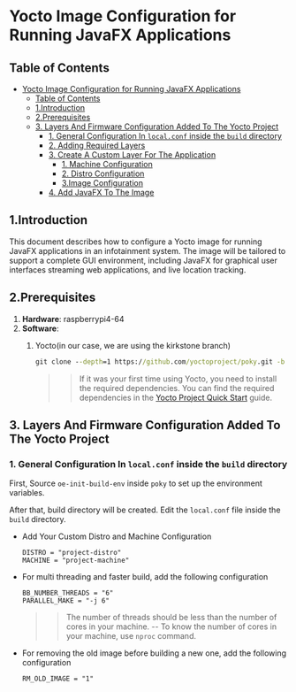 # Yocto Image Configuration for Running JavaFX Applications

## Table of Contents

- [Yocto Image Configuration for Running JavaFX Applications](#yocto-image-configuration-for-running-javafx-applications)
  - [Table of Contents](#table-of-contents)
  - [1.Introduction](#1introduction)
  - [2.Prerequisites](#2prerequisites)
  - [3. Layers And Firmware Configuration Added To The Yocto Project](#3-layers-and-firmware-configuration-added-to-the-yocto-project)
    - [1. General Configuration In `local.conf` inside the `build` directory](#1-general-configuration-in-localconf-inside-the-build-directory)
    - [2. Adding Required Layers](#2-adding-required-layers)
    - [3. Create A Custom Layer For The Application](#3-create-a-custom-layer-for-the-application)
      - [1. Machine Configuration](#1-machine-configuration)
      - [2. Distro Configuration](#2-distro-configuration)
      - [3.Image Configuration](#3image-configuration)
    - [4. Add JavaFX To The Image](#4-add-javafx-to-the-image)

## 1.Introduction

This document describes how to configure a Yocto image for running JavaFX applications in an infotainment system. The image will be tailored to support a complete GUI environment, including JavaFX for graphical user interfaces streaming web applications, and live location tracking.

## 2.Prerequisites

1. **Hardware**: raspberrypi4-64
2. **Software**:
   1. Yocto(in our case, we are using the kirkstone branch)

        ```cmd
        git clone --depth=1 https://github.com/yoctoproject/poky.git -b kirkstone
        ```

       >> If it was your first time using Yocto, you need to install the required dependencies. You can find the required dependencies in the [Yocto Project Quick Start](https://docs.yoctoproject.org/brief-yoctoprojectqs/index.html) guide.

## 3. Layers And Firmware Configuration Added To The Yocto Project

### 1. General Configuration In `local.conf` inside the `build` directory

First, Source `oe-init-build-env` inside `poky` to set up the environment variables.

After that, build directory will be created. Edit the `local.conf` file inside the `build` directory.

- Add Your Custom Distro and Machine Configuration

    ```Yocto
    DISTRO = "project-distro"
    MACHINE = "project-machine"
    ```

- For multi threading and faster build, add the following configuration

    ```Yocto
    BB_NUMBER_THREADS = "6"
    PARALLEL_MAKE = "-j 6"
    ```

    >> The number of threads should be less than the number of cores in your machine.
        -- To know the number of cores in your machine, use `nproc` command.

- For removing the old image before building a new one, add the following configuration

    ```Yocto
    RM_OLD_IMAGE = "1"
    ```

